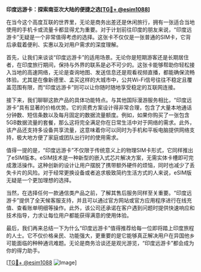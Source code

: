 **印度远游卡：探索南亚次大陆的便捷之选[[TG💪+ @esim1088](https://t.me/s/esim1088)]**

在当今这个高度互联的世界里，无论是商务出差还是休闲旅行，拥有一张适合当地使用的手机卡或流量卡都显得尤为重要。对于计划前往印度的朋友来说，“印度远游卡”无疑是一个非常值得考虑的选择。这张卡不仅仅是一张普通的SIM卡，它背后承载着便利、实惠以及对用户需求的深度理解。

首先，让我们来谈谈“印度远游卡”的适用场景。无论你是短期游客还是长期居住者，在印度旅行期间，保持与外界的联系是必不可少的。这张卡能够帮助你轻松接入当地的高速网络，无论是查询地图、发送信息还是观看视频直播，都能确保流畅体验。尤其是在像新德里、孟买这样的大城市中，公共Wi-Fi信号往往不稳定且覆盖范围有限，而“印度远游卡”则可以让你随时随地享受稳定的互联网连接。

接下来，我们聊聊这款产品的具体功能特点。与其他国际漫游服务相比，“印度远游卡”具有显著的价格优势。它的资费方案设计得非常合理，包含了大量本地通话分钟数、短信条数以及每月固定的数据流量额度。例如，如果你购买了一张包含5GB数据流量的套餐，那么这将完全满足你在日常生活中对于网络的需求。此外，该产品还支持多设备共享流量，这意味着你可以同时为手机和平板电脑提供网络支持，极大地方便了家庭或团队出行时的使用需求。

值得一提的是，“印度远游卡”不仅限于传统意义上的物理SIM卡形式，它同样推出了eSIM版本。eSIM技术是一种新型的嵌入式芯片解决方案，无需实体卡槽即可完成激活操作。这种创新的设计让用户摆脱了携带额外硬件的烦恼，同时也减少了丢失卡片的风险。对于经常更换设备或者追求极致简约生活方式的人来说，eSIM版无疑是一个更加理想的选择。

当然，在选择任何一款通信类产品之前，了解其售后服务同样至关重要。“印度远游卡”提供了全天候客服支持，并且可以通过官方网站或官方应用程序进行在线充值、查看账单明细等操作。此外，该公司还承诺在客户遇到问题时提供快速响应和技术指导，力求让每位用户都能获得满意的使用体验。

最后，我们再来总结一下为什么“印度远游卡”值得推荐给每一位即将踏上印度旅程的人士。它不仅价格亲民、功能强大，更重要的是它能够真正解决用户在异国他乡可能面临的种种通讯难题。无论是商务洽谈还是观光游览，“印度远游卡”都会成为你的得力助手。

[[TG💪+ @esim1088](https://t.me/s/esim1088) ![Image](https://i.postimg.cc/4NQfJmqS/Snipaste-2025-05-13-00-14-12.png)]